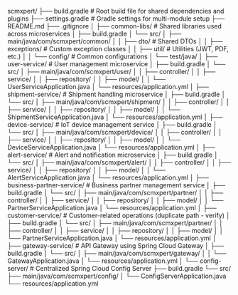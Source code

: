 scmxpert/
├── build.gradle                    # Root build file for shared dependencies and plugins
├── settings.gradle                 # Gradle settings for multi-module setup
├── README.md
├── .gitignore
│
├── common-libs/                   # Shared libraries used across microservices
│   ├── build.gradle
│   └── src/
│       ├── main/java/com/scmxpert/common/
│       │   ├── dto/               # Shared DTOs
│       │   ├── exceptions/        # Custom exception classes
│       │   ├── util/              # Utilities (JWT, PDF, etc.)
│       │   └── config/            # Common configurations
│       └── test/java/
│
├── user-service/                  # User management microservice
│   ├── build.gradle
│   └── src/
│       ├── main/java/com/scmxpert/user/
│       │   ├── controller/
│       │   ├── service/
│       │   ├── repository/
│       │   ├── model/
│       │   └── UserServiceApplication.java
│       └── resources/application.yml
│
├── shipment-service/              # Shipment handling microservice
│   ├── build.gradle
│   └── src/
│       ├── main/java/com/scmxpert/shipment/
│       │   ├── controller/
│       │   ├── service/
│       │   ├── repository/
│       │   ├── model/
│       │   └── ShipmentServiceApplication.java
│       └── resources/application.yml
│
├── device-service/                # IoT device management service
│   ├── build.gradle
│   └── src/
│       ├── main/java/com/scmxpert/device/
│       │   ├── controller/
│       │   ├── service/
│       │   ├── repository/
│       │   ├── model/
│       │   └── DeviceServiceApplication.java
│       └── resources/application.yml
│
├── alert-service/                 # Alert and notification microservice
│   ├── build.gradle
│   └── src/
│       ├── main/java/com/scmxpert/alert/
│       │   ├── controller/
│       │   ├── service/
│       │   ├── repository/
│       │   ├── model/
│       │   └── AlertServiceApplication.java
│       └── resources/application.yml
│
├── business-partner-service/      # Business partner management service
│   ├── build.gradle
│   └── src/
│       ├── main/java/com/scmxpert/partner/
│       │   ├── controller/
│       │   ├── service/
│       │   ├── repository/
│       │   ├── model/
│       │   └── PartnerServiceApplication.java
│       └── resources/application.yml
│
├── customer-service/              # Customer-related operations (duplicate path - verify)
│   ├── build.gradle
│   └── src/
│       ├── main/java/com/scmxpert/partner/
│       │   ├── controller/
│       │   ├── service/
│       │   ├── repository/
│       │   ├── model/
│       │   └── PartnerServiceApplication.java
│       └── resources/application.yml
│
├── gateway-service/               # API Gateway using Spring Cloud Gateway
│   ├── build.gradle
│   └── src/
│       ├── main/java/com/scmxpert/gateway/
│       │   └── GatewayApplication.java
│       └── resources/application.yml
│
└── config-server/                 # Centralized Spring Cloud Config Server
    ├── build.gradle
    └── src/
        ├── main/java/com/scmxpert/config/
        │   └── ConfigServerApplication.java
        └── resources/application.yml
